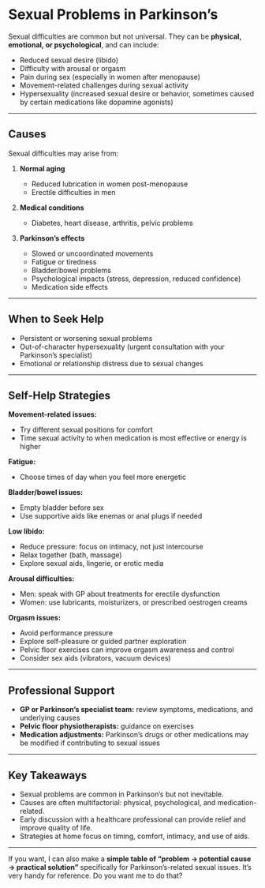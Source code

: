 # **Sexual Problems in Parkinson’s**

Sexual difficulties are common but not universal. They can be **physical, emotional, or psychological**, and can include:

* Reduced sexual desire (libido)
* Difficulty with arousal or orgasm
* Pain during sex (especially in women after menopause)
* Movement-related challenges during sexual activity
* Hypersexuality (increased sexual desire or behavior, sometimes caused by certain medications like dopamine agonists)

---

## **Causes**

Sexual difficulties may arise from:

1. **Normal aging**

   * Reduced lubrication in women post-menopause
   * Erectile difficulties in men

2. **Medical conditions**

   * Diabetes, heart disease, arthritis, pelvic problems

3. **Parkinson’s effects**

   * Slowed or uncoordinated movements
   * Fatigue or tiredness
   * Bladder/bowel problems
   * Psychological impacts (stress, depression, reduced confidence)
   * Medication side effects

---

## **When to Seek Help**

* Persistent or worsening sexual problems
* Out-of-character hypersexuality (urgent consultation with your Parkinson’s specialist)
* Emotional or relationship distress due to sexual changes

---

## **Self-Help Strategies**

**Movement-related issues:**

* Try different sexual positions for comfort
* Time sexual activity to when medication is most effective or energy is higher

**Fatigue:**

* Choose times of day when you feel more energetic

**Bladder/bowel issues:**

* Empty bladder before sex
* Use supportive aids like enemas or anal plugs if needed

**Low libido:**

* Reduce pressure: focus on intimacy, not just intercourse
* Relax together (bath, massage)
* Explore sexual aids, lingerie, or erotic media

**Arousal difficulties:**

* Men: speak with GP about treatments for erectile dysfunction
* Women: use lubricants, moisturizers, or prescribed oestrogen creams

**Orgasm issues:**

* Avoid performance pressure
* Explore self-pleasure or guided partner exploration
* Pelvic floor exercises can improve orgasm awareness and control
* Consider sex aids (vibrators, vacuum devices)

---

## **Professional Support**

* **GP or Parkinson’s specialist team:** review symptoms, medications, and underlying causes
* **Pelvic floor physiotherapists:** guidance on exercises
* **Medication adjustments:** Parkinson’s drugs or other medications may be modified if contributing to sexual issues

---

## **Key Takeaways**

* Sexual problems are common in Parkinson’s but not inevitable.
* Causes are often multifactorial: physical, psychological, and medication-related.
* Early discussion with a healthcare professional can provide relief and improve quality of life.
* Strategies at home focus on timing, comfort, intimacy, and use of aids.

---

If you want, I can also make a **simple table of “problem → potential cause → practical solution”** specifically for Parkinson’s-related sexual issues. It’s very handy for reference. Do you want me to do that?
